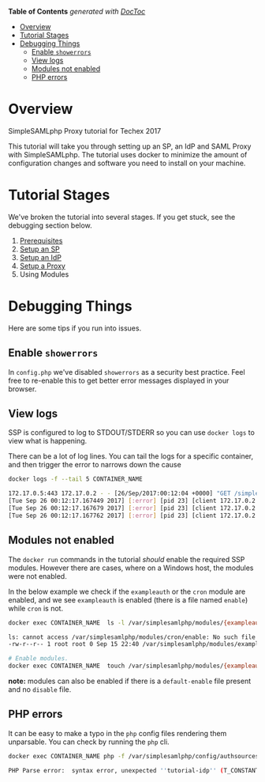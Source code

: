 <!-- START doctoc generated TOC please keep comment here to allow auto update -->
<!-- DON'T EDIT THIS SECTION, INSTEAD RE-RUN doctoc TO UPDATE -->
**Table of Contents**  *generated with [DocToc](https://github.com/thlorenz/doctoc)*

- [Overview](#overview)
- [Tutorial Stages](#tutorial-stages)
- [Debugging Things](#debugging-things)
  - [Enable `showerrors`](#enable-showerrors)
  - [View logs](#view-logs)
  - [Modules not enabled](#modules-not-enabled)
  - [PHP errors](#php-errors)

<!-- END doctoc generated TOC please keep comment here to allow auto update -->

# Overview

SimpleSAMLphp Proxy tutorial for Techex 2017

This tutorial will take you through setting up an SP, an IdP and SAML
Proxy with SimpleSAMLphp. The tutorial uses docker to minimize the
amount of configuration changes and software you need to install on
your machine.

# Tutorial Stages

We've broken the tutorial into several stages. If you get stuck, see
the debugging section below.

1. [Prerequisites](0_Prereqs)
2. [Setup an SP](1_SP_Setup)
3. [Setup an IdP](2_IdP_Setup)
4. [Setup a Proxy](3_Proxy_Setup)
5. Using Modules

# Debugging Things

Here are some tips if you run into issues.

## Enable `showerrors`

In `config.php` we've disabled `showerrors` as a security best
practice. Feel free to re-enable this to get better error messages
displayed in your browser.

## View logs

SSP is configured to log to STDOUT/STDERR so you can use `docker logs`
to view what is happening.

There can be a lot of log lines. You can tail the logs for a specific
container, and then trigger the error to narrows down the cause

```bash
docker logs -f --tail 5 CONTAINER_NAME

172.17.0.5:443 172.17.0.2 - - [26/Sep/2017:00:12:04 +0000] "GET /simplesaml/module.php/core/authenticate.php HTTP/1.1" 200 1736 "https://github.com/cirrusidentity/ssp-proxy-tutorial/tree/master/2_IdP_Setup" "Mozilla/5.0 (Windows NT 10.0; Win64; x64) AppleWebKit/537.36 (KHTML, like Gecko) Chrome/60.0.3112.113 Safari/537.36"
[Tue Sep 26 00:12:17.167449 2017] [:error] [pid 23] [client 172.17.0.2:44512] simplesamlphp ERR [903fcc9267] SimpleSAML_Error_Error: UNHANDLEDEXCEPTION, referer: https://idp.tutorial.stack-dev.cirrusidentity.com/simplesaml/module.php/core/authenticate.php
[Tue Sep 26 00:12:17.167679 2017] [:error] [pid 23] [client 172.17.0.2:44512] simplesamlphp ERR [903fcc9267] Backtrace:, referer: https://idp.tutorial.stack-dev.cirrusidentity.com/simplesaml/module.php/core/authenticate.php
[Tue Sep 26 00:12:17.167762 2017] [:error] [pid 23] [client 172.17.0.2:44512] simplesamlphp ERR [903fcc9267] 0 /var/simplesamlphp/www/module.php:180 (N/A), referer: https://idp.tutorial.stack-dev.cirrusidentity.com/simplesaml/module.php/core/authenticate.php
```

## Modules not enabled

The `docker run` commands in the tutorial *should* enable the required
SSP modules. However there are cases, where on a Windows host, the modules were not enabled.

In the below example we check if the `exampleauth` or the `cron`
module are enabled, and we see `exampleauth` is enabled (there is a
file named `enable`) while `cron` is not.

```bash
docker exec CONTAINER_NAME  ls -l /var/simplesamlphp/modules/{exampleauth,cron}/enable

ls: cannot access /var/simplesamlphp/modules/cron/enable: No such file or directory
-rw-r--r-- 1 root root 0 Sep 15 22:40 /var/simplesamlphp/modules/exampleauth/enable

# Enable modules.
docker exec CONTAINER_NAME  touch /var/simplesamlphp/modules/{exampleauth,cron}/enable
```

**note:** modules can also be enabled if there is a `default-enable`
  file present and no `disable` file.

## PHP errors

It can be easy to make a typo in the `php` config files rendering them unparsable.
You can check by running the `php` cli.

```bash
docker exec CONTAINER_NAME php -f /var/simplesamlphp/config/authsources.php

PHP Parse error:  syntax error, unexpected ''tutorial-idp'' (T_CONSTANT_ENCAPSED_STRING), expecting ')' in /var/simplesamlphp/config/authsources.php on line 14
```





